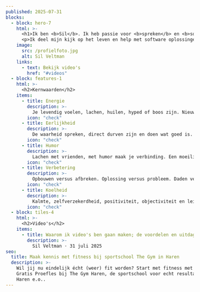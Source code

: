 ```yaml
---
published: 2025-07-31
blocks:
  - block: hero-7
    html: >-
      <h1>Ik ben <b>Sil</b>. Ik heb passie voor <b>spreken</b> en <b>software.</b></h1>
      <p>Ik deel mijn kijk op het leven en help met software oplossingen.</p>
    image:
      src: /profielfoto.jpg
      alt: Sil Veltman
    links:
      - text: Bekijk video's
        href: "#videos"
  - block: features-1
    html: >-
      <h2>Kernwaarden</h2>
    items:
      - title: Energie
        description: >-
          Je levendig voelen, lachen, huilen, hyped of boos zijn. Nieuwe dingen doen, buiten je comfort-zone treden. Intensiteit, positiviteit en aanstekelijke energie.
        icon: "check"
      - title: Eerlijkheid
        description: >-
          De waarheid spreken, direct durven zijn en doen wat goed is. Bewust zijn dat eerlijkheid een vorm is van controle loslaten. Jezelf zijn en jezelf betrappen op bullshit.
        icon: "check"
      - title: Humor
        description: >-
          Lachen met vrienden, met humor maak je verbinding. Een moeilijke situaties wordt later grappig, door pijn heen bewegen.
        icon: "check"
      - title: Verbetering
        description: >-
          Opbouwen versus afbreken. Oplossing versus probleem. Daden versus woorden. Een ander proberen te begrijpen en overeenstemming vinden.
        icon: "check"
      - title: Koelheid
        description: >-
          Kalmte, zelfverzekerdheid, positiviteit, objectiviteit en leiderschap. De energie van frisheid, koele temperaturen en water.
        icon: "check"
  - block: tiles-4
    html: >-
      <h2>Video's</h2>
    items:
      - title: Waarom ik video's ben gaan maken; de voordelen en uitdagingen
        description: >-
          Sil Veltman ⋅ 31 juli 2025
seo:
  title: Maak kennis met fitness bij sportschool The Gym in Haren
  description: >-
    Wil jij nu eindelijk écht (weer) fit worden? Start met fitness met een
    Gratis Proefles bij The Gym Haren, de sportschool voor echt resultaat in
    Haren e.o..
---
```

